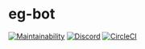 # eg-bot

[![Maintainability](https://api.codeclimate.com/v1/badges/b01640a941dd2224ca27/maintainability)](https://codeclimate.com/github/Egeeio/eg-bot/maintainability)
[![Discord](https://discordapp.com/api/guilds/183740337976508416/widget.png?style=shield)](https://discord.gg/tVyBHAU)
[![CircleCI](https://circleci.com/gh/Egeeio/gsd-bot.svg?style=svg)](https://circleci.com/gh/Egeeio/eg-bot)


